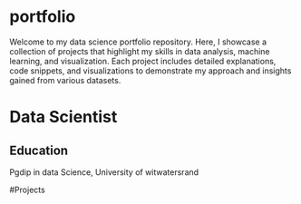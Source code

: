 # portfolio
Welcome to my data science portfolio repository. Here, I showcase a collection of projects that highlight my skills in data analysis, machine learning, and visualization. Each project includes detailed explanations, code snippets, and visualizations to demonstrate my approach and insights gained from various datasets. 

# Data Scientist

## Education 
Pgdip in data Science, University of witwatersrand

#Projects 

